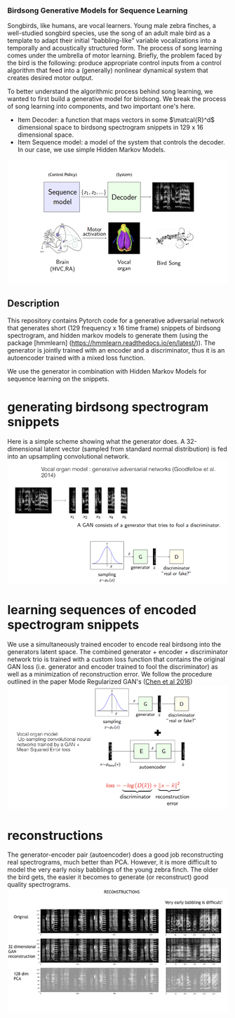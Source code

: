 ### Birdsong Generative Models for Sequence Learning

Songbirds, like humans, are vocal learners. Young male zebra finches, a well-studied songbird species, use the song of an adult male bird as a template to adapt their initial “babbling-like” variable vocalizations into a temporally and acoustically structured form. The process of song learning comes under the umbrella of motor learning. Briefly, the problem faced by the bird is the following: produce appropriate control inputs from a control algorithm that feed into a (generally) nonlinear dynamical system that creates desired motor output. 

To better understand the algorithmic process behind song learning, we wanted to first build a generative model for birdsong. We break the process of song learning into components, and two important one's here.
* Item Decoder: a function that maps vectors in some $\matcal{R}^d$ dimensional space to birdsong spectrogram   snippets in 129 x 16 dimensional space.
* Item Sequence model: a model of the system that controls the decoder. In our case, we use simple Hidden Markov Models.

![model_scheme](https://github.com/GaganNarula/BirdsongGAN_sequencelearning/blob/master/images/Generative%20models%20of%20sequence%20learning%20in%20birdsong.001.jpeg)
## Description
This repository contains Pytorch code for a generative adversarial network that generates short (129 frequency x 16 time frame) snippets of birdsong spectrogram, and hidden markov models to generate them (using the package [hmmlearn] (https://hmmlearn.readthedocs.io/en/latest/)). The generator is jointly trained with an encoder and a discriminator, thus it is an autoencoder trained with a mixed loss function.

We use the generator in combination  with Hidden Markov Models for sequence learning on the snippets.

# generating birdsong spectrogram snippets
Here is a simple scheme showing what the generator does. A 32-dimensional latent vector (sampled from standard normal distribution) is fed into an upsampling convolutional network.
![generator](https://github.com/GaganNarula/BirdsongGAN_sequencelearning/blob/master/images/Generative%20models%20of%20sequence%20learning%20in%20birdsong.002.jpeg)

# learning sequences of encoded spectrogram snippets
We use a simultaneously trained encoder to encode real birdsong into the generators latent space. The combined generator + encoder + discriminator network trio is trained with a custom loss function that contains the original GAN loss (i.e. generator and encoder trained to fool the discriminator) as well as a minimization of reconstruction error. We follow the procedure outlined in the paper Mode Regularized GAN's ([Chen et al 2016](https://arxiv.org/abs/1612.02136))
![network](https://github.com/GaganNarula/BirdsongGAN_sequencelearning/blob/master/images/Generative%20models%20of%20sequence%20learning%20in%20birdsong.003.jpeg)

# reconstructions
The generator-encoder pair (autoencoder) does a good job reconstructing real spectrograms, much better than PCA. However, it is more difficult to model the very early noisy babblings of the young zebra finch. The older the bird gets, the easier it becomes to generate (or reconstruct) good quality spectrograms.
![example](https://github.com/GaganNarula/BirdsongGAN_sequencelearning/blob/master/images/Generative%20models%20of%20sequence%20learning%20in%20birdsong.004.jpeg)
